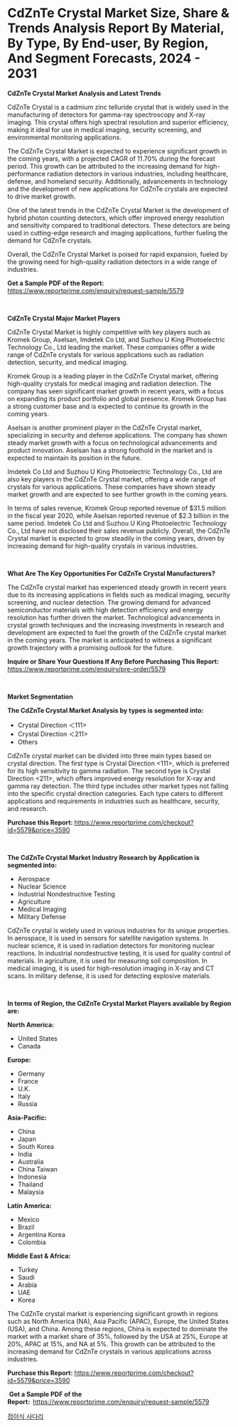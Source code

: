 <p><h1>CdZnTe Crystal Market Size, Share & Trends Analysis Report By Material, By Type, By End-user, By Region, And Segment Forecasts, 2024 - 2031</h1></p><p><strong>CdZnTe Crystal Market Analysis and Latest Trends</strong></p>
<p><p>CdZnTe Crystal is a cadmium zinc telluride crystal that is widely used in the manufacturing of detectors for gamma-ray spectroscopy and X-ray imaging. This crystal offers high spectral resolution and superior efficiency, making it ideal for use in medical imaging, security screening, and environmental monitoring applications.</p><p>The CdZnTe Crystal Market is expected to experience significant growth in the coming years, with a projected CAGR of 11.70% during the forecast period. This growth can be attributed to the increasing demand for high-performance radiation detectors in various industries, including healthcare, defense, and homeland security. Additionally, advancements in technology and the development of new applications for CdZnTe crystals are expected to drive market growth.</p><p>One of the latest trends in the CdZnTe Crystal Market is the development of hybrid photon counting detectors, which offer improved energy resolution and sensitivity compared to traditional detectors. These detectors are being used in cutting-edge research and imaging applications, further fueling the demand for CdZnTe crystals.</p><p>Overall, the CdZnTe Crystal Market is poised for rapid expansion, fueled by the growing need for high-quality radiation detectors in a wide range of industries.</p></p>
<p><strong>Get a Sample PDF of the Report:&nbsp;</strong> <a href="https://www.reportprime.com/enquiry/request-sample/5579">https://www.reportprime.com/enquiry/request-sample/5579</a></p>
<p>&nbsp;</p>
<p><strong>CdZnTe Crystal Major Market Players</strong></p>
<p><p>CdZnTe Crystal Market is highly competitive with key players such as Kromek Group, Aselsan, Imdetek Co Ltd, and Suzhou U King Photoelectric Technology Co., Ltd leading the market. These companies offer a wide range of CdZnTe crystals for various applications such as radiation detection, security, and medical imaging.</p><p>Kromek Group is a leading player in the CdZnTe Crystal market, offering high-quality crystals for medical imaging and radiation detection. The company has seen significant market growth in recent years, with a focus on expanding its product portfolio and global presence. Kromek Group has a strong customer base and is expected to continue its growth in the coming years.</p><p>Aselsan is another prominent player in the CdZnTe Crystal market, specializing in security and defense applications. The company has shown steady market growth with a focus on technological advancements and product innovation. Aselsan has a strong foothold in the market and is expected to maintain its position in the future.</p><p>Imdetek Co Ltd and Suzhou U King Photoelectric Technology Co., Ltd are also key players in the CdZnTe Crystal market, offering a wide range of crystals for various applications. These companies have shown steady market growth and are expected to see further growth in the coming years.</p><p>In terms of sales revenue, Kromek Group reported revenue of $31.5 million in the fiscal year 2020, while Aselsan reported revenue of $2.3 billion in the same period. Imdetek Co Ltd and Suzhou U King Photoelectric Technology Co., Ltd have not disclosed their sales revenue publicly. Overall, the CdZnTe Crystal market is expected to grow steadily in the coming years, driven by increasing demand for high-quality crystals in various industries.</p></p>
<p>&nbsp;</p>
<p><strong>What Are The Key Opportunities For CdZnTe Crystal Manufacturers?</strong></p>
<p><p>The CdZnTe crystal market has experienced steady growth in recent years due to its increasing applications in fields such as medical imaging, security screening, and nuclear detection. The growing demand for advanced semiconductor materials with high detection efficiency and energy resolution has further driven the market. Technological advancements in crystal growth techniques and the increasing investments in research and development are expected to fuel the growth of the CdZnTe crystal market in the coming years. The market is anticipated to witness a significant growth trajectory with a promising outlook for the future.</p></p>
<p><strong>Inquire or Share Your Questions If Any Before Purchasing This Report:</strong> <a href="https://www.reportprime.com/enquiry/pre-order/5579">https://www.reportprime.com/enquiry/pre-order/5579</a></p>
<p>&nbsp;</p>
<p><strong>Market Segmentation</strong></p>
<p><strong>The CdZnTe Crystal Market Analysis by types is segmented into:</strong></p>
<p><ul><li>Crystal Direction ＜111></li><li>Crystal Direction ＜211></li><li>Others</li></ul></p>
<p><p>CdZnTe crystal market can be divided into three main types based on crystal direction. The first type is Crystal Direction <111>, which is preferred for its high sensitivity to gamma radiation. The second type is Crystal Direction <211>, which offers improved energy resolution for X-ray and gamma ray detection. The third type includes other market types not falling into the specific crystal direction categories. Each type caters to different applications and requirements in industries such as healthcare, security, and research.</p></p>
<p><strong>Purchase this Report:&nbsp;</strong><a href="https://www.reportprime.com/checkout?id=5579&price=3590">https://www.reportprime.com/checkout?id=5579&price=3590</a></p>
<p>&nbsp;</p>
<p><strong>The CdZnTe Crystal Market Industry Research by Application is segmented into:</strong></p>
<p><ul><li>Aerospace</li><li>Nuclear Science</li><li>Industrial Nondestructive Testing</li><li>Agriculture</li><li>Medical Imaging</li><li>Military Defense</li></ul></p>
<p><p>CdZnTe crystal is widely used in various industries for its unique properties. In aerospace, it is used in sensors for satellite navigation systems. In nuclear science, it is used in radiation detectors for monitoring nuclear reactions. In industrial nondestructive testing, it is used for quality control of materials. In agriculture, it is used for measuring soil composition. In medical imaging, it is used for high-resolution imaging in X-ray and CT scans. In military defense, it is used for detecting explosive materials.</p></p>
<p>&nbsp;</p>
<p><strong>In terms of Region, the CdZnTe Crystal Market Players available by Region are:</strong></p>
<p>
    <p> <strong> North America: </strong>
        <ul>
            <li>United States</li>
            <li>Canada</li>
        </ul>
        </p> 
    <p> <strong> Europe: </strong>
        <ul>
            <li>Germany</li>
            <li>France</li>
            <li>U.K.</li>
            <li>Italy</li>
            <li>Russia</li>
        </ul>
        </p> 
    <p> <strong> Asia-Pacific: </strong>
        <ul>
            <li>China</li>
            <li>Japan</li>
            <li>South Korea</li>
            <li>India</li>
            <li>Australia</li>
            <li>China Taiwan</li>
            <li>Indonesia</li>
            <li>Thailand</li>
            <li>Malaysia</li>
        </ul>
        </p> 
    <p> <strong> Latin America: </strong>
        <ul>
            <li>Mexico</li>
            <li>Brazil</li>
            <li>Argentina Korea</li>
            <li>Colombia</li>
        </ul>
        </p> 
    <p> <strong> Middle East & Africa: </strong>
        <ul>
            <li>Turkey</li>
            <li>Saudi</li>
            <li>Arabia</li>
            <li>UAE</li>
            <li>Korea</li>
        </ul>
    </p>
    </p>
<p><p>The CdZnTe crystal market is experiencing significant growth in regions such as North America (NA), Asia Pacific (APAC), Europe, the United States (USA), and China. Among these regions, China is expected to dominate the market with a market share of 35%, followed by the USA at 25%, Europe at 20%, APAC at 15%, and NA at 5%. This growth can be attributed to the increasing demand for CdZnTe crystals in various applications across industries.</p></p>
<p><strong>Purchase this Report: </strong><a href="https://www.reportprime.com/checkout?id=5579&price=3590">https://www.reportprime.com/checkout?id=5579&price=3590</a></p>
<p>&nbsp;<strong>Get a Sample PDF of the Report:&nbsp;&nbsp;</strong><a href="https://www.reportprime.com/enquiry/request-sample/5579">https://www.reportprime.com/enquiry/request-sample/5579</a></p>
<p><strong></strong></p>
<p><p><a href="https://github.com/lzrvbyqzftro57/Market-Research-Report-List-1/blob/main/194839514517.md">접이식 사다리</a></p></p>